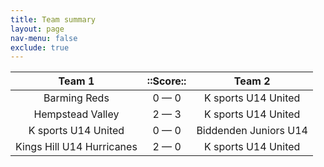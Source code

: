```yaml
---
title: Team summary
layout: page
nav-menu: false
exclude: true
---
```




|          Team 1           |  ::Score::  |        Team 2         |
|:-------------------------:|:-----------:|:---------------------:|
|       Barming Reds        | 0 &mdash; 0 |  K sports U14 United  |
|     Hempstead Valley      | 2 &mdash; 3 |  K sports U14 United  |
|    K sports U14 United    | 0 &mdash; 0 | Biddenden Juniors U14 |
| Kings Hill U14 Hurricanes | 2 &mdash; 0 |  K sports U14 United  |

 <br /><br /><br />